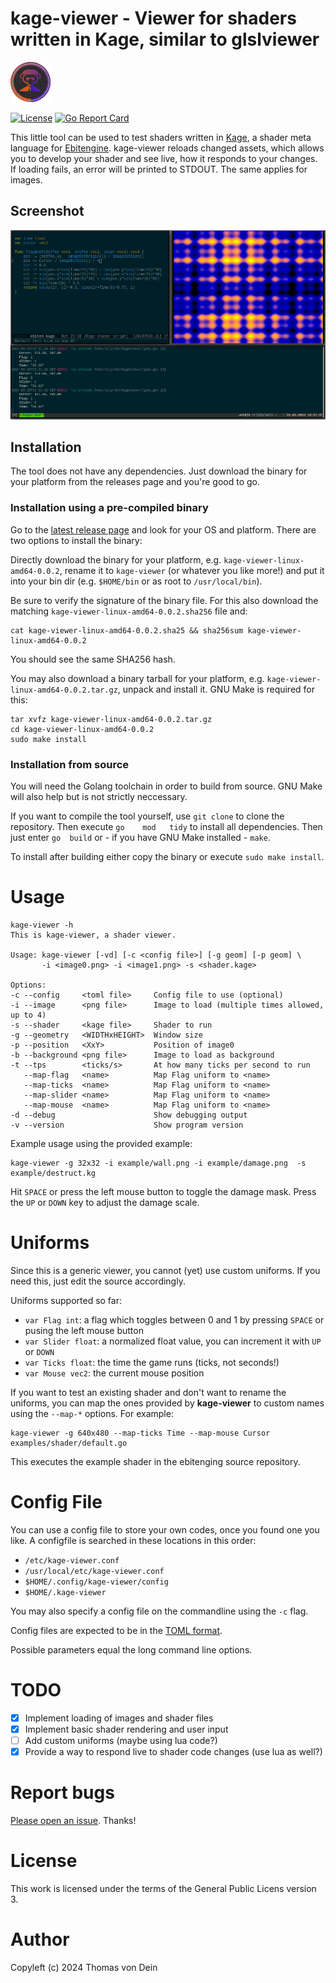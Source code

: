 # kage-viewer - Viewer for shaders written in Kage, similar to glslviewer

![Logo](https://github.com/TLINDEN/kageviewer/blob/main/.github/assets/logo.png)

[![License](https://img.shields.io/badge/license-GPL-blue.svg)](https://github.com/tlinden/kage-viewer/blob/master/LICENSE)
[![Go Report Card](https://goreportcard.com/badge/github.com/tlinden/kage-viewer)](https://goreportcard.com/report/github.com/tlinden/kage-viewer) 

This   little  tool   can  be   used  to   test  shaders   written  in
[Kage](https://ebitengine.org/en/documents/shader.html), a shader meta
language for
[Ebitengine](https://github.com/hajimehoshi/ebiten). kage-viewer
reloads changed assets, which allows you to develop your shader and
see live, how it responds to your changes. If loading fails, an error
will be printed to STDOUT. The same applies for images.

## Screenshot

![Screenshot](https://github.com/TLINDEN/kageviewer/blob/main/.github/assets/screenshot.png)

## Installation

The tool does not have any dependencies.  Just download the binary for
your platform from the releases page and you're good to go.

### Installation using a pre-compiled binary

Go to the [latest release page](https://github.com/TLINDEN/kage-viewer/releases/latest)
and look for your OS and platform. There are two options to install the binary:

Directly     download     the     binary    for     your     platform,
e.g. `kage-viewer-linux-amd64-0.0.2`, rename it to `kage-viewer` (or whatever
you like more!)  and put it into  your bin dir (e.g. `$HOME/bin` or as
root to `/usr/local/bin`).

Be sure  to verify  the signature  of the binary  file. For  this also
download the matching `kage-viewer-linux-amd64-0.0.2.sha256` file and:

```shell
cat kage-viewer-linux-amd64-0.0.2.sha25 && sha256sum kage-viewer-linux-amd64-0.0.2
```
You should see the same SHA256 hash.

You  may  also download  a  binary  tarball  for your  platform,  e.g.
`kage-viewer-linux-amd64-0.0.2.tar.gz`,  unpack and  install it.  GNU Make  is
required for this:
   
```shell
tar xvfz kage-viewer-linux-amd64-0.0.2.tar.gz
cd kage-viewer-linux-amd64-0.0.2
sudo make install
```

### Installation from source

You will need the Golang toolchain  in order to build from source. GNU
Make will also help but is not strictly neccessary.

If you want to compile the tool yourself, use `git clone` to clone the
repository.   Then   execute   `go    mod   tidy`   to   install   all
dependencies. Then  just enter `go  build` or -  if you have  GNU Make
installed - `make`.

To install after building either copy the binary or execute `sudo make
install`. 

# Usage

```shell
kage-viewer -h
This is kage-viewer, a shader viewer.

Usage: kage-viewer [-vd] [-c <config file>] [-g geom] [-p geom] \
       -i <image0.png> -i <image1.png> -s <shader.kage>

Options:
-c --config     <toml file>     Config file to use (optional)
-i --image      <png file>      Image to load (multiple times allowed, up to 4)
-s --shader     <kage file>     Shader to run
-g --geometry   <WIDTHxHEIGHT>  Window size
-p --position   <XxY>           Position of image0
-b --background <png file>      Image to load as background
-t --tps        <ticks/s>       At how many ticks per second to run
   --map-flag   <name>          Map Flag uniform to <name>
   --map-ticks  <name>          Map Flag uniform to <name>
   --map-slider <name>          Map Flag uniform to <name>
   --map-mouse  <name>          Map Flag uniform to <name>
-d --debug                      Show debugging output
-v --version                    Show program version
```

Example usage using the provided example:

```shell
kage-viewer -g 32x32 -i example/wall.png -i example/damage.png  -s example/destruct.kg
```

Hit `SPACE` or press the left mouse button to toggle the damage
mask. Press the `UP` or `DOWN` key to adjust the damage scale.

# Uniforms

Since this is a generic viewer, you cannot (yet) use custom
uniforms. If you need this, just edit the source accordingly.

Uniforms supported so far:

- `var Flag int`: a flag which toggles between 0 and 1 by pressing
  `SPACE` or pusing the left mouse button
- `var Slider float`: a normalized float value, you can increment it
  with `UP` or `DOWN`
- `var Ticks float`: the time the game runs (ticks, not seconds!)
- `var Mouse vec2`: the current mouse position

If you want to test an existing shader and don't want to rename the
uniforms, you can map the ones provided by **kage-viewer** to custom
names using the `--map-*` options. For example:

```shell
kage-viewer -g 640x480 --map-ticks Time --map-mouse Cursor examples/shader/default.go
```

This executes the example shader in the ebitenging source repository.

# Config File

You can use a config file to store your own codes, once you found one
you like. A configfile is searched in these locations in this order:

* `/etc/kage-viewer.conf`
* `/usr/local/etc/kage-viewer.conf`
* `$HOME/.config/kage-viewer/config`
* `$HOME/.kage-viewer`

You may also specify a config file on the commandline using the `-c`
flag.

Config files are expected to be in the [TOML format](https://toml.io/en/).

Possible parameters equal the long command line options.

# TODO

- [X] Implement loading of images and shader files
- [X] Implement basic shader rendering and user input
- [ ] Add custom uniforms (maybe using lua code?)
- [x] Provide a way to respond live to shader code changes (use lua as
  well?)

# Report bugs

[Please open an issue](https://github.com/TLINDEN/kage-viewer/issues). Thanks!

# License

This work is licensed under the terms of the General Public Licens
version 3.

# Author

Copyleft (c) 2024 Thomas von Dein
